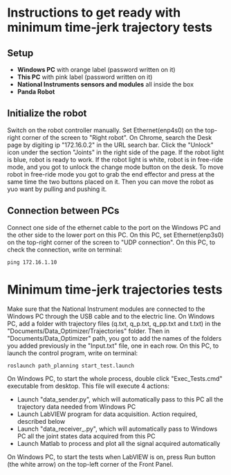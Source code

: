 # Instructions to get ready with minimum time-jerk trajectory tests

## Setup
* **Windows PC** with orange label (password written on it)
* **This PC** with pink label (password written on it)
* **National Instruments sensors and modules** all inside the box
* **Panda Robot**

## Initialize the robot
Switch on the robot controller manually.
Set Ethernet(enp4s0) on the top-right corner of the screen to "Right robot".
On Chrome, search the Desk page by digiting ip "172.16.0.2" in the URL search bar.
Click the "Unlock" icon under the section "Joints" in the right side of the page.
If the robot light is blue, robot is ready to work.
If the robot light is white, robot is in free-ride mode, and you got to unlock the change mode button on the desk.
To move robot in free-ride mode you got to grab the end effector and press at the same time the two buttons placed on it.
Then you can move the robot as yuo want by pulling and pushing it.


## Connection between PCs
Connect one side of the ethernet cable to the port on the Windows PC and the other side to the lower port on this PC.
On this PC, set Ethernet(enp3s0) on the top-right corner of the screen to "UDP connection".
On this PC, to check the connection, write on terminal:
```shell script
ping 172.16.1.10
```

# Minimum time-jerk trajectories tests

Make sure that the National Instrument modules are connected to the Windows PC through the USB cable and to the electric line.
On Windows PC, add a folder with trajectory files (q.txt, q_p.txt, q_pp.txt and t.txt) in the "Documents/Data_Optimizer/Trajectories" folder.
Then in "Documents/Data_Optimizer" path, you got to add the names of the folders you added previously in the "Input.txt" file, one in each row.
On this PC, to launch the control program, write on terminal:
```shell script
roslaunch path_planning start_test.launch
```
On Windows PC, to start the whole process, double click "Exec_Tests.cmd" executable from desktop.
This file will execute 4 actions:
* Launch "data_sender.py", which will automatically pass to this PC all the trajectory data needed from Windows PC
* Launch LabVIEW program for data acquisition. Action required, described below
* Launch "data_receiver_.py", which will automatically pass to Windows PC all the joint states data acquired from this PC
* Launch Matlab to process and plot all the signal acquired automatically

On Windows PC, to start the tests when LabVIEW is on, press Run button (the white arrow) on the top-left corner of the Front Panel.
